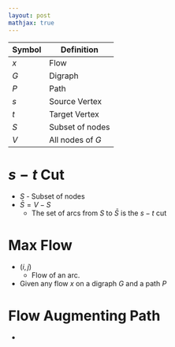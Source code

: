 ```yaml
---
layout: post
mathjax: true
---
```


| Symbol | Definition       |
| ------ | ---------------- |
| $x$    | Flow             |
| $G$    | Digraph          |
| $P$    | Path             |
| $s$    | Source Vertex    |
| $t$    | Target Vertex    |
| $S$    | Subset of nodes  |
| $V$    | All nodes of $G$ |

# $s-t$ Cut
- $S$ - Subset of nodes
- $\bar{S}=V-S$
    - The set of arcs from $S$ to $\bar{S}$ is the $s-t$ cut

# Max Flow
- $(i,j)$
    - Flow of an arc.
- Given any flow $x$ on a digraph $G$ and a path $P$

# Flow Augmenting Path
- 